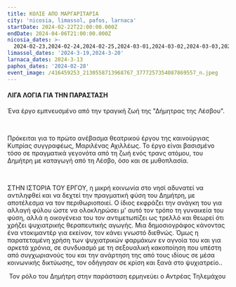 ```yaml
---
title: ΚΟΛΙΕ ΑΠΟ ΜΑΡΓΑΡΙΤΑΡΙΑ
city: 'nicosia, limassol, pafos, larnaca'
startDate: 2024-02-22T22:00:00.000Z
endDate: 2024-04-06T21:00:00.000Z
nicosia_dates: >-
  2024-02-23,2024-02-24,2024-02-25,2024-03-01,2024-03-02,2024-03-03,2024-03-8,2024-03-9,2024-03-10,2024-03-15,2024-03-16,2024-03-17,2024-03-22,2024-03-23,2024-03-24,2024-03-29,2024-03-30,2024-03-31,2024-04-7
limassol_dates: '2024-3-19,2024-3-20'
larnaca_dates: 2024-3-13
paphos_dates: '2024-02-28'
event_image: /416459253_2130558713968767_3777257354087869557_n.jpeg
---
```


#### ΛΙΓΑ ΛΟΓΙΑ ΓΙΑ ΤΗΝ ΠΑΡΑΣΤΑΣΗ

Ένα έργο εμπνευσμένο από την τραγική ζωή της
"Δήμητρας της Λέσβου".

 

Πρόκειται για το πρώτο ανέβασμα θεατρικού έργου της
καινούργιας Κυπρίας συγγραφέως, Μαριλένας Αχιλλέως. Το έργο είναι βασισμένο
τόσο σε πραγματικά γεγονότα από τη ζωή ενός τρανς ατόμου, του Δημήτρη με
καταγωγή από τη Λέσβο, όσο και σε μυθοπλασία.

 

ΣΤΗΝ ΙΣΤΟΡΙΑ ΤΟΥ ΕΡΓΟΥ, η μικρή κοινωνία στο νησί
αδυνατεί να αντιληφθεί και να δεχτεί την πραγματική φύση του Δημήτρη, με αποτέλεσμα
να τον περιθωριοποιεί. Ο ίδιος εκφράζει την ανάγκη του για αλλαγή φύλου ώστε να
ολοκληρώσει μ' αυτό τον τρόπο τη γυναικεία του φύση, αλλά η οικογένεια του τον
αντιμετωπίζει ως τρελλό και θεωρεί ότι χρήζει ψυχιατρικής θεραπευτικής αγωγής.
Μια δημοσιογράφος κάνοντας ένα ντοκιμαντέρ για εκείνον, τον κάνει γνωστό
διεθνώς. Όμως η παρατεταμένη χρήση των ψυχιατρικών φαρμάκων εν αγνοία του και
για αρκετά χρόνια, σε συνδυασμό με τη σεξουαλική κακοποίηση που υπέστη από
συγχωριανούς του και την ανάρτηση της από τους ιδίους σε μέσα κοινωνικής
δικτύωσης, τον οδήγησαν σε κρίση και ξανά στο ψυχιατρείο..

 Τον ρόλο του Δημήτρη στην παράσταση ερμηνεύει ο Αντρέας Τηλεμάχου
